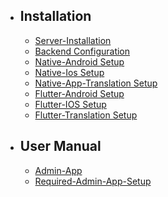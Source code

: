 - ## Installation
    - [Server-Installation](/{{route}}/{{version}}/server-setup)
    - [Backend Configuration](/{{route}}/{{version}}/backend-setup)
    - [Native-Android Setup](/{{route}}/{{version}}/android-setup)
    - [Native-Ios Setup](/{{route}}/{{version}}/ios-setup)
    - [Native-App-Translation Setup](/{{route}}/{{version}}/translation-setup)
    - [Flutter-Android Setup](/{{route}}/{{version}}/flutter-android-setup)
    - [Flutter-IOS Setup](/{{route}}/{{version}}/flutter-ios-setup)
    - [Flutter-Translation Setup](/{{route}}/{{version}}/flutter-translation-setup)



- ## User Manual
    - [Admin-App](/{{route}}/{{version}}/admin-user-manual)
    - [Required-Admin-App-Setup](/{{route}}/{{version}}/required-setup)


